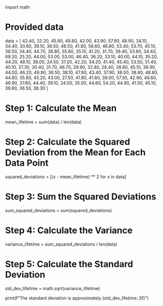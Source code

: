 import math

# Provided data
data = [
    42.40, 32.20, 45.80, 49.80, 42.00, 43.90, 57.90, 48.90, 34.10, 34.40, 30.60, 39.10, 36.50, 48.50, 41.80, 56.60,
    46.80, 53.40, 53.70, 45.10, 38.50, 34.40, 44.70, 38.80, 55.60, 35.10, 41.20, 31.70, 39.40, 53.60, 34.40, 69.20,
    25.20, 44.00, 53.00, 53.00, 46.40, 36.20, 33.10, 40.00, 44.10, 35.20, 44.20, 48.10, 38.00, 24.50, 37.20, 42.20,
    34.20, 41.40, 45.40, 53.50, 51.40, 40.10, 37.30, 30.40, 31.70, 46.70, 39.90, 32.80, 28.40, 38.60, 45.10, 38.90,
    44.00, 46.20, 49.90, 36.50, 38.10, 47.90, 43.40, 37.90, 38.00, 38.80, 48.80, 44.80, 35.80, 45.20, 43.00, 27.50,
    41.80, 41.60, 39.00, 57.30, 42.90, 46.60, 46.90, 37.60, 44.40, 39.10, 24.00, 35.00, 44.60, 54.20, 44.90, 41.50,
    45.10, 39.60, 36.50, 38.30
]

# Step 1: Calculate the Mean
mean_lifetime = sum(data) / len(data)

# Step 2: Calculate the Squared Deviation from the Mean for Each Data Point
squared_deviations = [(x - mean_lifetime) ** 2 for x in data]

# Step 3: Sum the Squared Deviations
sum_squared_deviations = sum(squared_deviations)

# Step 4: Calculate the Variance
variance_lifetime = sum_squared_deviations / len(data)

# Step 5: Calculate the Standard Deviation
std_dev_lifetime = math.sqrt(variance_lifetime)

print(f"The standard deviation is approximately {std_dev_lifetime:.3f}")
